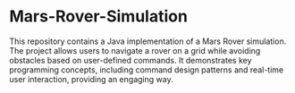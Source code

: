 # Mars-Rover-Simulation
This repository contains a Java implementation of a Mars Rover simulation. The project allows users to navigate a rover on a grid while avoiding obstacles based on user-defined commands. It demonstrates key programming concepts, including command design patterns and real-time user interaction, providing an engaging way.
